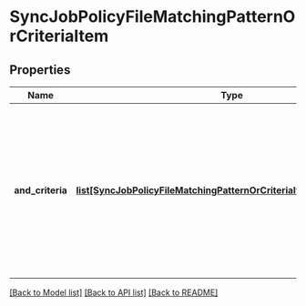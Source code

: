 # SyncJobPolicyFileMatchingPatternOrCriteriaItem

## Properties
Name | Type | Description | Notes
------------ | ------------- | ------------- | -------------
**and_criteria** | [**list[SyncJobPolicyFileMatchingPatternOrCriteriaItemAndCriteriaItem]**](SyncJobPolicyFileMatchingPatternOrCriteriaItemAndCriteriaItem.md) | An array containing individual file criterion objects each describing one criterion.  These are logically AND&#39;ed together to form a set of criteria. | [optional] 

[[Back to Model list]](../README.md#documentation-for-models) [[Back to API list]](../README.md#documentation-for-api-endpoints) [[Back to README]](../README.md)


